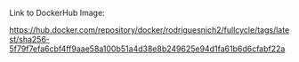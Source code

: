 Link to DockerHub Image:

https://hub.docker.com/repository/docker/rodriguesnich2/fullcycle/tags/latest/sha256-5f79f7efa6cbf4ff9aae58a100b51a4d38e8b249625e94d1fa61b6d6cfabf22a